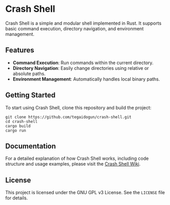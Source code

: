 # Crash Shell

Crash Shell is a simple and modular shell implemented in Rust. It supports basic command execution, directory navigation, and environment management.

## Features

- **Command Execution**: Run commands within the current directory.
- **Directory Navigation**: Easily change directories using relative or absolute paths.
- **Environment Management**: Automatically handles local binary paths.

## Getting Started

To start using Crash Shell, clone this repository and build the project:

```
git clone https://github.com/tegaidogun/crash-shell.git
cd crash-shell
cargo build
cargo run
```

## Documentation

For a detailed explanation of how Crash Shell works, including code structure and usage examples, please visit the [Crash Shell Wiki](https://github.com/tegaidogun/crash-shell/wiki).

## License

This project is licensed under the GNU GPL v3 License. See the `LICENSE` file for details.
